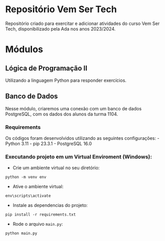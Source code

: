# Repositório Vem Ser Tech
Repositório criado para exercitar e adicionar atividades do curso Vem Ser Tech, disponibilizado pela Ada nos anos 2023/2024.

# Módulos
## Lógica de Programação II
Utilizando a linguagem Python para responder exercícios.

## Banco de Dados
Nesse módulo, criaremos uma conexão com um banco de dados PostgreSQL, com os dados dos alunos da turma 1104.

### Requirements
Os códigos foram desenvolvidos utilizando as seguintes configurações:
    - Python 3.11
    - pip 23.3.1
    - PostgreSQL 16.0

### Executando projeto em um Virtual Enviroment (Windows):

- Crie um ambiente virtual no seu diretório: 
```
python -m venv env
 ```
- Ative o ambiente virtual: 
```
env\scripts\activate
 ```
- Instale as dependencias do projeto:
```
pip install -r requirements.txt
 ```
- Rode o arquivo `main.py`:
```
python main.py
```